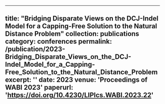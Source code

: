 
---
title: "Bridging Disparate Views on the DCJ-Indel Model for a Capping-Free Solution to the Natural Distance Problem"
collection: publications
category: conferences
permalink: /publication/2023-Bridging_Disparate_Views_on_the_DCJ-Indel_Model_for_a_Capping-Free_Solution_to_the_Natural_Distance_Problem
excerpt: ''
date: 2023
venue: 'Proceedings of WABI 2023'
paperurl: 'https://doi.org/10.4230/LIPIcs.WABI.2023.22'
---


